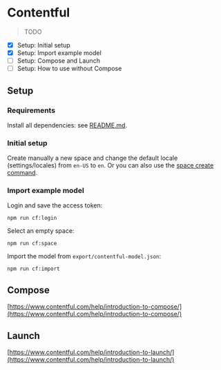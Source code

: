 # Contentful

> TODO

- [x] Setup: Initial setup
- [x] Setup: Import example model
- [ ] Setup: Compose and Launch
- [ ] Setup: How to use without Compose

## Setup

### Requirements

Install all dependencies: see [README.md](../README.md).

### Initial setup

Create manually a new space and change the default locale (settings/locales) from `en-US` to `en`. Or you can also use the [space create command](https://github.com/contentful/contentful-cli/tree/master/docs/space/create).

### Import example model

Login and save the access token:

```
npm run cf:login
```

Select an empty space:

```
npm run cf:space
```

Import the model from `export/contentful-model.json`:

```
npm run cf:import
```

## Compose

[https://www.contentful.com/help/introduction-to-compose/](https://www.contentful.com/help/introduction-to-compose/)

## Launch

[https://www.contentful.com/help/introduction-to-launch/](https://www.contentful.com/help/introduction-to-launch/)
